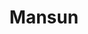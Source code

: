 ---
title: "Mansun"
summary: "English indie rock band, formed in Chester in 1995. Paul Draper - Vocals, Guitar Dominic Chad - Lead Guitar Stove King - Bass Andie Rathbone - Drums Originally named Manson after mass murderer Charles Manson. When they signed to Parlophone, they were asked to change their name due to threatened legal action by the Charles Manson Estate, so they substituted the \"O\" for a \"U\", and one of the stories they put out was that they were named after the Verve song \"A Man Called Sun\". The band was formed in 1995 by Paul Draper, Dominic Chad and Stove King, and were joined in 1996 by Andie Rathbone. Their debut album '' charted at UK #1 on its week of release; with 1998's follow-up '' charting at #6. The third full-length '' didn't sell as well and the band disappeared into obscurity for a short while. In 2002, the band announced a small tour of the UK to test out new material destined for their fourth studio album. However the fourth album was never released and in May 2003, an announcement was made by Dominic Chad that the band were calling it a day due to \"artistic differences\". Fans petitioned Parlophone records to release the fourth album and in 2004 Parlophone released '', a 3xCD set of unreleased recordings, home demos and live material. This was later followed up by '' in 2006."
slug: "mansun"
image: "mansun.jpg"
apple_music_artist_url: "https://music.apple.com/gb/artist/mansun/14632478"
wikipedia_url: "https://en.wikipedia.org/wiki/Mansun"
---